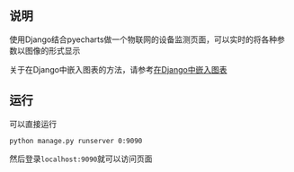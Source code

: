 ## 说明

使用Django结合pyecharts做一个物联网的设备监测页面，可以实时的将各种参数以图像的形式显示

关于在Django中嵌入图表的方法，请参考[在Django中嵌入图表](https://chunar5354.github.io/2020/07/02/django-pyecharts.html)

## 运行

可以直接运行

```
python manage.py runserver 0:9090
```

然后登录`localhost:9090`就可以访问页面
